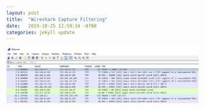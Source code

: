 ```yaml
---
layout: post
title:  "Wireshark Capture Filtering"
date:   2019-10-25 12:59:34 -0700
categories: jekyll update
---
```

 
![Wireshark](Capture1.PNG)